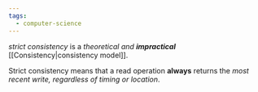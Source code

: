 ```yaml
---
tags:
  - computer-science
---
```

*strict consistency* is a *theoretical and **impractical*** [[Consistency|consistency model]].

Strict consistency means that a read operation **always** returns the *most recent write, regardless of timing or location*.
